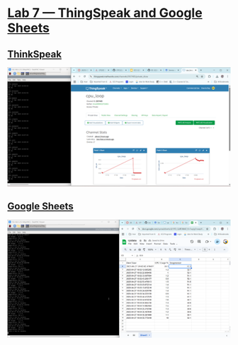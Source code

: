 # **<ins>Lab 7 — ThingSpeak and Google Sheets </ins>**
## **<ins>ThinkSpeak</ins>**
![Code](ThinkSpeak.png)
## **<ins>Google Sheets</ins>**
![Code](ExcelSheet.png)

